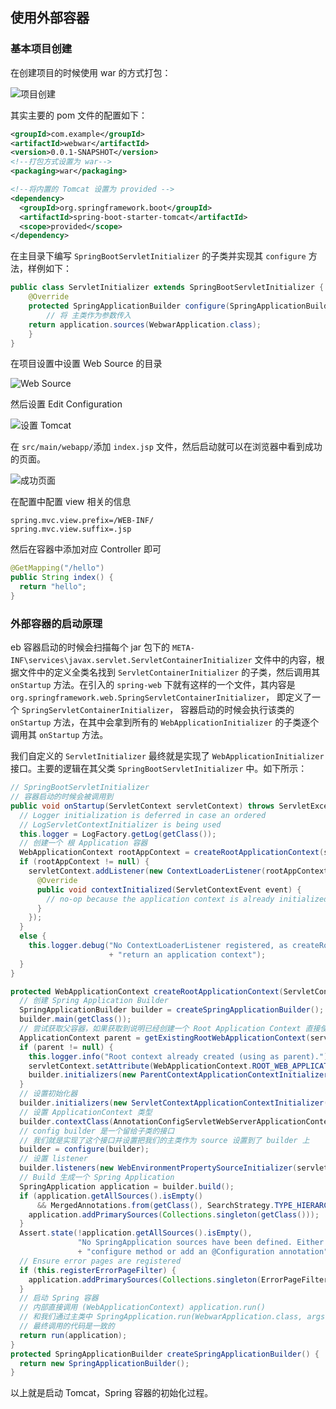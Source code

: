 ## 使用外部容器

### 基本项目创建

在创建项目的时候使用 war 的方式打包：

![项目创建](http://img.sangzhenya.com/Snipaste_2019-12-18_22-13-39.png)

其实主要的 pom 文件的配置如下：

```xml
<groupId>com.example</groupId>
<artifactId>webwar</artifactId>
<version>0.0.1-SNAPSHOT</version>
<!--打包方式设置为 war-->
<packaging>war</packaging>

<!--将内置的 Tomcat 设置为 provided -->
<dependency>
  <groupId>org.springframework.boot</groupId>
  <artifactId>spring-boot-starter-tomcat</artifactId>
  <scope>provided</scope>
</dependency>
```

在主目录下编写 `SpringBootServletInitializer` 的子类并实现其 `configure` 方法，样例如下：

```java
public class ServletInitializer extends SpringBootServletInitializer {
	@Override
	protected SpringApplicationBuilder configure(SpringApplicationBuilder application) {
		// 将 主类作为参数传入
    return application.sources(WebwarApplication.class);
	}
}
```



在项目设置中设置 Web Source 的目录

![Web Source](http://img.sangzhenya.com/Snipaste_2019-12-18_22-19-06.png)

然后设置 Edit Configuration

![设置 Tomcat](http://img.sangzhenya.com/Snipaste_2019-12-18_22-21-18.png)

在 `src/main/webapp/`添加 `index.jsp` 文件，然后启动就可以在浏览器中看到成功的页面。

![成功页面](http://img.sangzhenya.com/Snipaste_2019-12-18_22-24-36.png)

在配置中配置 view 相关的信息

```properties
spring.mvc.view.prefix=/WEB-INF/
spring.mvc.view.suffix=.jsp
```

然后在容器中添加对应 Controller 即可

```java
@GetMapping("/hello")
public String index() {
  return "hello";
}
```



### 外部容器的启动原理

eb 容器启动的时候会扫描每个 jar 包下的 `META-INF\services\javax.servlet.ServletContainerInitializer` 文件中的内容，根据文件中的定义全类名找到 `ServletContainerInitializer` 的子类，然后调用其 `onStartup` 方法。在引入的 `spring-web` 下就有这样的一个文件，其内容是 `org.springframework.web.SpringServletContainerInitializer`， 即定义了一个 `SpringServletContainerInitializer`， 容器启动的时候会执行该类的 `onStartup` 方法，在其中会拿到所有的 `WebApplicationInitializer` 的子类逐个调用其 `onStartup` 方法。

我们自定义的 `ServletInitializer` 最终就是实现了 `WebApplicationInitializer` 接口。主要的逻辑在其父类 `SpringBootServletInitializer` 中。如下所示：

```java
// SpringBootServletInitializer
// 容器启动的时候会被调用到
public void onStartup(ServletContext servletContext) throws ServletException {
  // Logger initialization is deferred in case an ordered
  // LogServletContextInitializer is being used
  this.logger = LogFactory.getLog(getClass());
  // 创建一个 根 Application 容器
  WebApplicationContext rootAppContext = createRootApplicationContext(servletContext);
  if (rootAppContext != null) {
    servletContext.addListener(new ContextLoaderListener(rootAppContext) {
      @Override
      public void contextInitialized(ServletContextEvent event) {
        // no-op because the application context is already initialized
      }
    });
  }
  else {
    this.logger.debug("No ContextLoaderListener registered, as createRootApplicationContext() did not "
                      + "return an application context");
  }
}

protected WebApplicationContext createRootApplicationContext(ServletContext servletContext) {
  // 创建 Spring Application Builder
  SpringApplicationBuilder builder = createSpringApplicationBuilder();
  builder.main(getClass());
  // 尝试获取父容器，如果获取到说明已经创建一个 Root Application Context 直接使用就好了
  ApplicationContext parent = getExistingRootWebApplicationContext(servletContext);
  if (parent != null) {
    this.logger.info("Root context already created (using as parent).");
    servletContext.setAttribute(WebApplicationContext.ROOT_WEB_APPLICATION_CONTEXT_ATTRIBUTE, null);
    builder.initializers(new ParentContextApplicationContextInitializer(parent));
  }
  // 设置初始化器
  builder.initializers(new ServletContextApplicationContextInitializer(servletContext));
  // 设置 ApplicationContext 类型
  builder.contextClass(AnnotationConfigServletWebServerApplicationContext.class);
  // config builder 是一个留给子类的接口
  // 我们就是实现了这个接口并设置把我们的主类作为 source 设置到了 builder 上
  builder = configure(builder);
  // 设置 listener
  builder.listeners(new WebEnvironmentPropertySourceInitializer(servletContext));
  // Build 生成一个 Spring Application
  SpringApplication application = builder.build();
  if (application.getAllSources().isEmpty()
      && MergedAnnotations.from(getClass(), SearchStrategy.TYPE_HIERARCHY).isPresent(Configuration.class)) {
    application.addPrimarySources(Collections.singleton(getClass()));
  }
  Assert.state(!application.getAllSources().isEmpty(),
               "No SpringApplication sources have been defined. Either override the "
               + "configure method or add an @Configuration annotation");
  // Ensure error pages are registered
  if (this.registerErrorPageFilter) {
    application.addPrimarySources(Collections.singleton(ErrorPageFilterConfiguration.class));
  }
  // 启动 Spring 容器
  // 内部直接调用 (WebApplicationContext) application.run() 
  // 和我们通过主类中 SpringApplication.run(WebwarApplication.class, args); 
  // 最终调用的代码是一致的
  return run(application);
}
protected SpringApplicationBuilder createSpringApplicationBuilder() {
  return new SpringApplicationBuilder();
}
```

以上就是启动 Tomcat，Spring 容器的初始化过程。